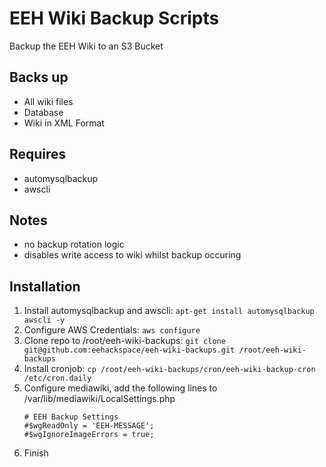 # EEH Wiki Backup Scripts

Backup the EEH Wiki to an S3 Bucket

## Backs up
- All wiki files
- Database
- Wiki in XML Format

## Requires
- automysqlbackup
- awscli

## Notes
- no backup rotation logic
- disables write access to wiki whilst backup occuring

## Installation
1. Install automysqlbackup and awscli: `apt-get install automysqlbackup awscli -y`
1. Configure AWS Credentials: `aws configure`
1. Clone repo to /root/eeh-wiki-backups: `git clone git@github.com:eehackspace/eeh-wiki-backups.git /root/eeh-wiki-backups`
1. Install cronjob: `cp /root/eeh-wiki-backups/cron/eeh-wiki-backup-cron /etc/cron.daily`
1. Configure mediawiki, add the following lines to /var/lib/mediawiki/LocalSettings.php
    ```
    # EEH Backup Settings
    #$wgReadOnly = 'EEH-MESSAGE';
    #$wgIgnoreImageErrors = true;
    ```
1. Finish
